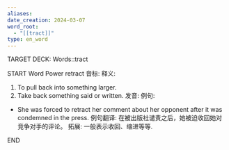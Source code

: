 ```yaml
---
aliases: 
date_creation: 2024-03-07
word_root:
  - "[[tract]]"
type: en_word
---
```

TARGET DECK: Words::tract

START
Word Power
retract
音标: 
释义:
1. To pull back into something larger.
2. Take back something said or written.
发音:
例句:
- She was forced to retract her comment about her opponent after it was condemned in the press.
例句翻译:
在被出版社谴责之后，她被迫收回她对竞争对手的评论。
拓展:
一般表示收回、缩进等等.
<!--ID: 1709742439881-->
END